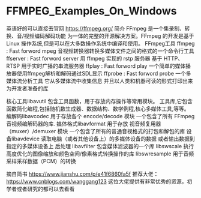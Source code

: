 # FFMPEG_Examples_On_Windows
英语好的可以直接去官网 https://ffmpeg.org/
简介
FFmpeg 是一个集录制、转换、音/视频编码解码功能 为一体的完整的开源解决方案。FFmpeg 的开发是基于 Linux 操作系统,但是可以在大多数操作系统中编译和使用。
FFmpeg工具
ffmpeg : Fast forword mpeg
音视频转换器转换多媒体文件之间的格式的一个命令行工具
ffserver : Fast forword server
用 ffmpeg 实现的 rstp 服务器 基于 HTTP、RTSP 用于实时广播的串流服务器
ffplay : Fast forword play
一个简单的媒体播放器使用ffmpeg解析和解码通过SDL显示
ffprobe : Fast forword probe
一个多媒体流分析工具 它从多媒体流中收集信息 并且以人类和机器可读的形式打印出来
为开发者准备的库

核心工具libavutil
包含工具函数，用于存放内存操作等常用模块。
工具库,它包含函数简化编程,包括随机数生成器、数据结构、数学例程,核心多媒体工具,等等。
编解码libavcodec
用于存放各个 encode/decode 模块
一个包含了所有 FFmpeg 音视频编解码器的库.
媒体格式libavformat
用于存放 视音频复用器（muxer）/demuxer 模块
一个包含了所有的普通音视格式的打包和解包的库
设备libavdevice
读取电脑（或者其他设备上）的多媒体设备的数据 或者输出数据到指定的多媒体设备上
后处理
libavfilter
包含媒体滤波器的一个库
libswscale
执行高度优化的图像缩放和颜色空间/像素格式转换操作的库
libswresample
用于音频采样采样数据（PCM）的转换

摘自简书 https://www.jianshu.com/p/e41f6860fa5f
推荐大佬：https://www.cnblogs.com/wanggang123 这位大佬提供有非常优秀的资源，初学者或者研究的都可以去看看
